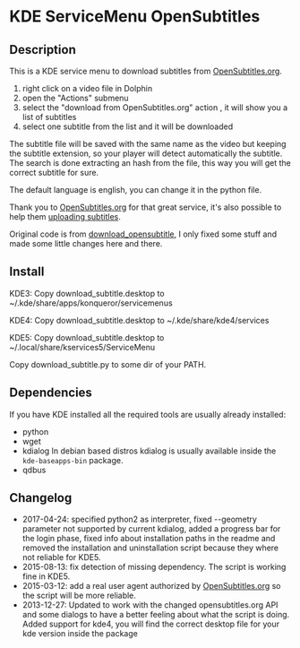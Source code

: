 # KDE ServiceMenu OpenSubtitles #

## Description ##

This is a KDE service menu to download subtitles from [OpenSubtitles.org][0].

1. right click on a video file in Dolphin
2. open the "Actions" submenu
3. select the "download from OpenSubtitles.org" action , it will show you a
    list of subtitles
4. select one subtitle from the list and it will be downloaded

The subtitle file will be saved with the same name as the video but keeping the
subtitle extension, so your player will detect automatically the subtitle. The
search is done extracting an hash from the file, this way you will get the
correct subtitle for sure.

The default language is english, you can change it in the python file.

Thank you to [OpenSubtitles.org][0] for that great service, it's also possible
to help them [uploading subtitles][1].

Original code is from [download_opensubtitle][2], I only fixed some stuff and
made some little changes here and there.

## Install ##

KDE3: Copy download_subtitle.desktop to ~/.kde/share/apps/konqueror/servicemenus

KDE4: Copy download_subtitle.desktop to ~/.kde/share/kde4/services

KDE5: Copy download_subtitle.desktop to ~/.local/share/kservices5/ServiceMenu

Copy download_subtitle.py to some dir of your PATH.

## Dependencies ##

If you have KDE installed all the required tools are usually already installed:

- python
- wget
- kdialog
    In debian based distros kdialog is usually available inside the 
    `kde-baseapps-bin` package.
- qdbus

## Changelog ##

- 2017-04-24: specified python2 as interpreter, fixed --geometry parameter not
    supported by current kdialog, added a progress bar for the login phase,
    fixed info about installation paths in the readme and removed the
    installation and uninstallation script because they where not reliable
    for KDE5.
- 2015-08-13: fix detection of missing dependency. The script is working fine
    in KDE5.
- 2015-03-12: add a real user agent authorized by [OpenSubtitles.org][0] so the
    script will be more reliable.
- 2013-12-27: Updated to work with the changed opensubtitles.org API and some
    dialogs to have a better feeling about what the script is doing. Added
    support for kde4, you will find the correct desktop file for your kde
    version inside the package

[0]: http://www.opensubtitles.org/  "OpensSubtitles.org website"
[1]: http://www.opensubtitles.org/upload  "Upload subtitles to OpenSubtitles.org"
[2]: http://kde-look.org/content/show.php/download_opensubtitle?content=65444 "download_opensubtitle original code"
